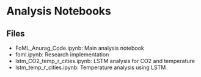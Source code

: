 # Analysis Notebooks

## Files
- FoML_Anurag_Code.ipynb: Main analysis notebook
- foml.ipynb: Research implementation
- lstm_CO2_temp_r_cities.ipynb: LSTM analysis for CO2 and temperature
- lstm_temp_r_cities.ipynb: Temperature analysis using LSTM